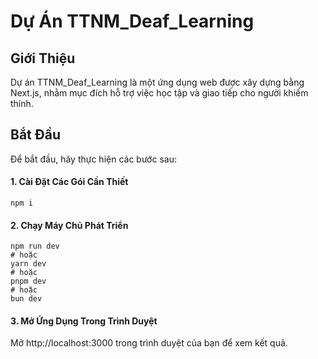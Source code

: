 # Dự Án TTNM_Deaf_Learning
## Giới Thiệu
  Dự án TTNM_Deaf_Learning là một ứng dụng web được xây dựng bằng Next.js, nhằm mục đích hỗ trợ việc học tập và giao tiếp cho người khiếm thính.

## Bắt Đầu
  Để bắt đầu, hãy thực hiện các bước sau:

#### 1. Cài Đặt Các Gói Cần Thiết
    npm i
#### 2. Chạy Máy Chủ Phát Triển
    npm run dev
    # hoặc
    yarn dev
    # hoặc
    pnpm dev
    # hoặc
    bun dev
#### 3. Mở Ứng Dụng Trong Trình Duyệt
Mở http://localhost:3000 trong trình duyệt của bạn để xem kết quả.
